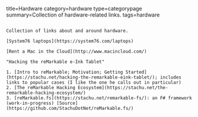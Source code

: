 title=Hardware
category=hardware
type=categorypage
summary=Collection of hardware-related links.
tags=hardware
~~~~~~

Collection of links about and around hardware.

[System76 laptops](https://system76.com/laptops)

[Rent a Mac in the Cloud](http://www.macincloud.com/)

"Hacking the reMarkable e-Ink Tablet"

1. [Intro to reMarkable; Motivation; Getting Started](https://stachu.net/hacking-the-remarkable-eink-tablet/); includes links to popular cases (I like the one he calls out in particular)
2. [The reMarkable Hacking Ecosystem](https://stachu.net/the-remarkable-hacking-ecosystem/)
3. [reMarkable.fs](https://stachu.net/remarkable-fs/): an F# framework (work-in-progress) [Source](https://github.com/StachuDotNet/reMarkable.fs/)

